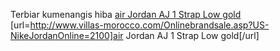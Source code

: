Terbiar kumenangis hiba
 <a href="http://www.villas-morocco.com/Onlinebrandsale.asp?US-NikeJordanOnline=2100" >air Jordan AJ 1 Strap Low gold</a>
[url=http://www.villas-morocco.com/Onlinebrandsale.asp?US-NikeJordanOnline=2100]air Jordan AJ 1 Strap Low gold[/url]